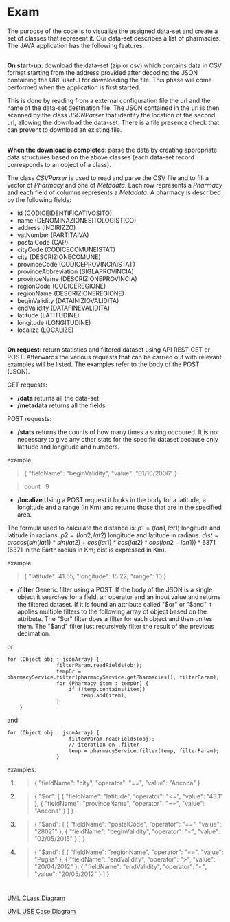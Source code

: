 # Exam

The purpose of the code is to visualize the assigned data-set and create a set of classes that represent it.
Our data-set describes a list of pharmacies.
The JAVA application has the following features:

##

**On start-up**: download the data-set (zip or csv) which contains data in CSV format starting from the address provided after decoding the JSON containing the URL useful for downloading the file.  This phase will come performed when the application is first started.

This is done by reading from a external configuration file the url and the name of the data-set destination file.
The JSON contained in the url is then scanned by the class *JSONParser* that identify the location of the second url, allowing the download the data-set.
There is a file presence check that can prevent to download an existing file.

##

**When the download is completed**: parse the data by creating appropriate data structures based on the above classes (each data-set record corresponds to an object of a class).

The class *CSVParser* is used to read and parse the CSV file and to fill a vector of *Pharmacy* and one of *Metadata*.
Each row represents a *Pharmacy* and each field of columns represents a *Metadata*.
A pharmacy is described by the following fields:
 - id (CODICEIDENTIFICATIVOSITO)
 - name (DENOMINAZIONESITOLOGISTICO)
 - address (INDIRIZZO)
 - vatNumber (PARTITAIVA)
 - postalCode (CAP)
 - cityCode (CODICECOMUNEISTAT)
 - city (DESCRIZIONECOMUNE)
 - provinceCode (CODICEPROVINCIAISTAT)
 - provinceAbbreviation (SIGLAPROVINCIA)
 - provinceName (DESCRIZIONEPROVINCIA)
 - regionCode (CODICEREGIONE)
 - regionName (DESCRIZIONEREGIONE)
 - beginValidity (DATAINIZIOVALIDITA)
 - endValidity (DATAFINEVALIDITA)
 - latitude (LATITUDINE)
 - longitude (LONGITUDINE)
 - localize (LOCALIZE)

##

**On request**: return statistics and filtered dataset using API REST GET or POST.
Afterwards the various requests that can be carried out with relevant examples will be listed.
The examples refer to the body of the POST (JSON).

GET requests:
 - **/data**
 returns all the data-set.
 - **/metadata**
 returns all the fields

POST requests:
 - **/stats**
 returns the counts of how many times a string occoured.
 It is not necessary to give any other stats for the specific dataset because only latitude and longitude and numbers.

example:

> {
    "fieldName": "beginValidity",
    "value": "01/10/2006"
}

>count : 9

- **/localize**
Using a POST request it looks in the body for a latitude, a longitude and a range (in Km) and returns those that are in the specified area. 

The formula used to calculate the distance is:
$p1 = (lon1, lat1)$ longitude and latitude in radians.
$p2 = (lon2, lat2)$ longitude and latitude in radians.
$dist = arccos( sin(lat1) * sin(lat2) + cos(lat1) * cos(lat2) * cos(lon2-lon1) ) * 6371$
(6371 in the Earth radius in Km; dist is expressed in Km).

example:

> {
    "latitude": 41.55,
    "longitude": 15.22,
    "range": 10
}

- **/filter**
 Generic filter using a POST. If the body of the JSON is a single object it searches for a field, an operator and an input value and returns the filtered dataset. If it is found an attribute called "\$or" or "\$and" it applies multiple filters to the following array of object based on the attribute. The "\$or" filter does a filter for each object and then unites them. The "\$and" filter just recursively filter the result of the previous decimation.

or:

    for (Object obj : jsonArray) {
    				filterParam.readFields(obj);
    				tempOr = pharmacyService.filter(pharmacyService.getPharmacies(), filterParam);
    				for (Pharmacy item : tempOr) {
    					if (!temp.contains(item))
    						temp.add(item);
    				} 		
    	}

and:
 

    for (Object obj : jsonArray) {
    					filterParam.readFields(obj);
    					// iteration on .filter
    					temp = pharmacyService.filter(temp, filterParam);
    				}



examples:

 1. >{
    "fieldName": "city",
    "operator": "==",
    "value": "Ancona"
}

2. >{
    "$or": [
        {
            "fieldName": "latitude",
            "operator": "<=",
            "value": "43.1"
        },
        {
            "fieldName": "provinceName",
            "operator": "==",
            "value": "Ancona"
        }
	]
}

3. >{
    "$and": [
        {
            "fieldName": "postalCode",
            "operator": "==",
            "value": "28021"
        },
        {
            "fieldName": "beginValidity",
            "operator": "<",
            "value": "02/05/2015"
        }
    ]
}

4. >{
    "$and": [
        {
            "fieldName": "regionName",
            "operator": "==",
            "value": "Puglia"
        },
        {
            "fieldName": "endValidity",
            "operator": ">",
            "value": "20/04/2012"
        },
        {
            "fieldName": "endValidity",
            "operator": "<",
            "value": "20/05/2012"
        }
    ]
}

#

[UML CLass Diagram](https://drive.google.com/open?id=1mm4TOyTvOkuXTh9-gx_YGpTbR7DFwZFr)

[UML USE Case Diagram](https://drive.google.com/open?id=14CkKrcjyybDNvNPgcg8gnntwBIUatB8H)


<!--stackedit_data:
eyJoaXN0b3J5IjpbMTM3NTU4MDA4NF19
-->